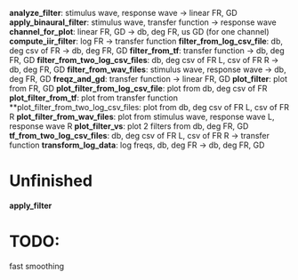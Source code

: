 **analyze_filter**: stimulus wave, response wave -> linear FR, GD
**apply_binaural_filter**: stimulus wave, transfer function -> response wave
**channel_for_plot**: linear FR, GD -> db, deg FR, us GD (for one channel)
**compute_iir_filter**: log FR -> transfer function
**filter_from_log_csv_file**: db, deg csv of FR  -> db, deg FR, GD
**filter_from_tf**: transfer function -> db, deg FR, GD
**filter_from_two_log_csv_files**: db, deg csv of FR L, csv of FR R -> db, deg FR, GD
**filter_from_wav_files**: stimulus wave, response wave -> db, deg FR, GD
**freqz_and_gd**: transfer function -> linear FR, GD
**plot_filter**: plot from FR, GD
**plot_filter_from_log_csv_file**: plot from db, deg csv of FR
**plot_filter_from_tf**: plot from transfer function
**plot_filter_from_two_log_csv_files: plot from db, deg csv of FR L, csv of FR R
**plot_filter_from_wav_files**: plot from stimulus wave, response wave L, response wave R
**plot_filter_vs**: plot 2 filters from db, deg FR, GD
**tf_from_two_log_csv_files**: db, deg csv of FR L, csv of FR R -> transfer function
**transform_log_data**: log freqs, db, deg FR  -> db, deg FR, GD

# Unfinished

**apply_filter**

# TODO:
fast smoothing
